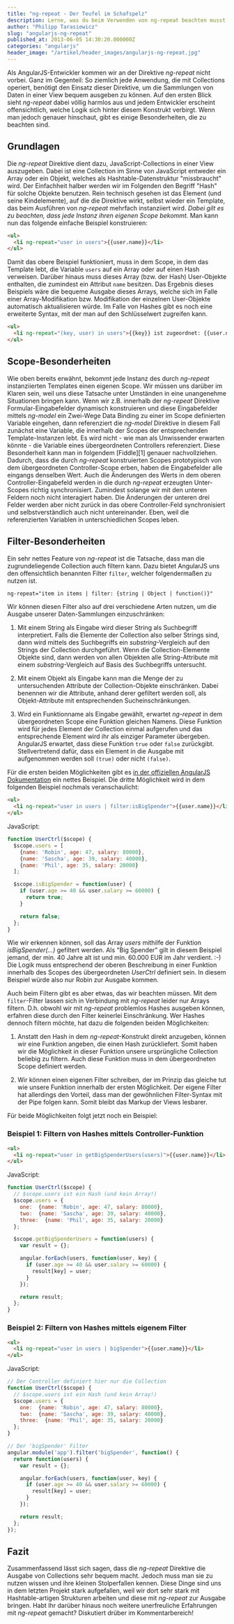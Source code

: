 ```yaml
---
title: "ng-repeat - Der Teufel im Schafspelz"
description: Lerne, was du beim Verwenden von ng-repeat beachten musst. Insbesondere, wenn du Objekte übergibst.
author: "Philipp Tarasiewicz"
slug: "angularjs-ng-repeat"
published_at: 2013-06-05 14:30:20.000000Z
categories: "angularjs"
header_image: "/artikel/header_images/angularjs-ng-repeat.jpg"
---
```


Als AngularJS-Entwickler kommen wir an der Direktive *ng-repeat* nicht vorbei. Ganz im Gegenteil: So ziemlich jede Anwendung, die mit Collections operiert, benötigt den Einsatz dieser Direktive, um die Sammlungen von Daten in einer View bequem ausgeben zu können. Auf den ersten Blick sieht *ng-repeat* dabei völlig harmlos aus und jedem Entwickler erscheint offensichtlich, welche Logik sich hinter diesem Konstrukt verbirgt. Wenn man jedoch genauer hinschaut, gibt es einige Besonderheiten, die zu beachten sind.

## Grundlagen

Die *ng-repeat* Direktive dient dazu, JavaScript-Collections in einer View auszugeben. Dabei ist eine Collection im Sinne von JavaScript entweder ein Array oder ein Objekt, welches als Hashtable-Datenstruktur "missbraucht" wird. Der Einfachheit halber werden wir im Folgenden den Begriff "Hash" für solche Objekte benutzen. Rein technisch gesehen ist das Element (und seine Kindelemente), auf die die Direktive wirkt, selbst wieder ein Template, das beim Ausführen von *ng-repeat* mehrfach instanziiert wird. *Dabei gilt es zu beachten, dass jede Instanz ihren eigenen Scope bekommt.* Man kann nun das folgende einfache Beispiel konstruieren:

```html
<ul>
  <li ng-repeat="user in users">{{user.name}}</li>
</ul>
```


Damit das obere Beispiel funktioniert, muss in dem Scope, in dem das Template lebt, die Variable `users` auf ein Array oder auf einen Hash verweisen. Darüber hinaus muss dieses Array (bzw. der Hash) User-Objekte enthalten, die zumindest ein Attribut `name` besitzen. Das Ergebnis dieses Beispiels wäre die bequeme Ausgabe dieses Arrays, welche sich im Falle einer Array-Modifikation bzw. Modifikation der einzelnen User-Objekte automatisch aktualisieren würde. Im Falle von Hashes gibt es noch eine erweiterte Syntax, mit der man auf den Schlüsselwert zugreifen kann.

```html
<ul>
  <li ng-repeat="(key, user) in users">{{key}} ist zugeordnet: {{user.name}}</li>
</ul>
```


## Scope-Besonderheiten

Wie oben bereits erwähnt, bekommt jede Instanz des durch *ng-repeat* instanziierten Templates einen eigenen Scope. Wir müssen uns darüber im Klaren sein, weil uns diese Tatsache unter Umständen in eine unangenehme Situationen bringen kann. Wenn wir z.B. innerhalb der *ng-repeat* Direktive Formular-Eingabefelder dynamisch konstruieren und diese Eingabefelder mittels *ng-model* ein Zwei-Wege Data Binding zu einer im Scope definierten Variable eingehen, dann referenziert die *ng-model* Direktive in diesem Fall zunächst eine Variable, die innerhalb der Scopes der entsprechenden Template-Instanzen lebt. Es wird nicht - wie man als Unwissender erwarten könnte - die Variable eines übergeordneten Controllers referenziert. Diese Besonderheit kann man in folgendem \[Fiddle\]\[1\] genauer nachvollziehen. Dadurch, dass die durch *ng-repeat* konstruierten Scopes prototypisch von dem übergeordneten Controller-Scope erben, haben die Eingabefelder alle eingangs denselben Wert. Auch die Änderungen des Werts in dem oberen Controller-Eingabefeld werden in die durch *ng-repeat* erzeugten Unter-Scopes richtig synchronisiert. Zumindest solange wir mit den unteren Feldern noch nicht interagiert haben. Die Änderungen der unteren drei Felder werden aber nicht zurück in das obere Controller-Feld synchronisiert und selbstverständlich auch nicht untereinander. Eben, weil die referenzierten Variablen in unterschiedlichen Scopes leben.

## Filter-Besonderheiten

Ein sehr nettes Feature von *ng-repeat* ist die Tatsache, dass man die zugrundeliegende Collection auch filtern kann. Dazu bietet AngularJS uns den offensichtlich benannten Filter `filter`, welcher folgendermaßen zu nutzen ist.

```html
ng-repeat="item in items | filter: {string | Object | function()}"
```


Wir können diesen Filter also auf drei verschiedene Arten nutzen, um die Ausgabe unserer Daten-Sammlungen einzuschränken:

1.  Mit einem String als Eingabe wird dieser String als Suchbegriff interpretiert. Falls die Elemente der Collection also selber Strings sind, dann wird mittels des Suchbegriffs ein *substring*-Vergleich auf den Strings der Collection durchgeführt. Wenn die Collection-Elemente Objekte sind, dann werden von allen Objekten alle String-Attribute mit einem *substring*-Vergleich auf Basis des Suchbegriffs untersucht.

2.  Mit einem Objekt als Eingabe kann man die Menge der zu untersuchenden Attribute der Collection-Objekte einschränken. Dabei benennen wir die Attribute, anhand derer gefiltert werden soll, als Objekt-Attribute mit entsprechenden Sucheinschränkungen.

3.  Wird ein Funktionname als Eingabe gewählt, erwartet *ng-repeat* in dem übergeordneten Scope eine Funktion gleichen Namens. Diese Funktion wird für jedes Element der Collection einmal aufgerufen und das entsprechende Element wird ihr als einziger Parameter übergeben. AngularJS erwartet, dass diese Funktion `true` oder `false` zurückgibt. Stellvertretend dafür, dass ein Element in die Ausgabe mit aufgenommen werden soll `(true)` oder nicht `(false)`.

Für die ersten beiden Möglichkeiten gibt es [in der offiziellen AngularJS Dokumentation](http://docs.angularjs.org/api/ng.filter:filter) ein nettes Beispiel. Die dritte Möglichkeit wird in dem folgenden Beispiel nochmals veranschaulicht:

```html
<ul>
  <li ng-repeat="user in users | filter:isBigSpender">{{user.name}}</li>
</ul>
```


JavaScript:

```javascript
function UserCtrl($scope) {
  $scope.users = [
    {name: 'Robin', age: 47, salary: 80000},
    {name: 'Sascha', age: 39, salary: 40000},
    {name: 'Phil', age: 35, salary: 20000}
  ];

  $scope.isBigSpender = function(user) {
    if (user.age >= 40 && user.salary >= 60000) {
      return true;
    }

    return false;
  };
}
```


Wie wir erkennen können, soll das Array *users* mithilfe der Funktion *isBigSpender(…)* gefiltert werden. Als "Big Spender" gilt in diesem Beispiel jemand, der min. 40 Jahre alt ist und min. 60.000 EUR im Jahr verdient. :-) Die Logik muss entsprechend der oberen Beschreibung in einer Funktion innerhalb des Scopes des übergeordneten *UserCtrl* definiert sein. In diesem Beispiel würde also nur Robin zur Ausgabe kommen.

Auch beim Filtern gibt es aber etwas, das wir beachten müssen. Mit dem `filter`-Filter lassen sich in Verbindung mit *ng-repeat* leider nur Arrays filtern. D.h. obwohl wir mit *ng-repeat* problemlos Hashes ausgeben können, erfahren diese durch den Filter keinerlei Einschränkung. Wer Hashes dennoch filtern möchte, hat dazu die folgenden beiden Möglichkeiten:

1.  Anstatt den Hash in dem *ng-repeat*-Konstrukt direkt anzugeben, können wir eine Funktion angeben, die einen Hash zurückliefert. Somit haben wir die Möglichkeit in dieser Funktion unsere ursprüngliche Collection beliebig zu filtern. Auch diese Funktion muss in dem übergeordneten Scope definiert werden.

2.  Wir können einen eigenen Filter schreiben, der im Prinzip das gleiche tut wie unsere Funktion innerhalb der ersten Möglichkeit. Der eigene Filter hat allerdings den Vorteil, dass man der gewöhnlichen Filter-Syntax mit der Pipe folgen kann. Somit bleibt das Markup der Views lesbarer.

Für beide Möglichkeiten folgt jetzt noch ein Beispiel:

### Beispiel 1: Filtern von Hashes mittels Controller-Funktion

```html
<ul>
  <li ng-repeat="user in getBigSpenderUsers(users)">{{user.name}}</li>
</ul>
```


JavaScript:

```javascript
function UserCtrl($scope) {
  // $scope.users ist ein Hash (und kein Array!)
  $scope.users = {
    one:  {name: 'Robin', age: 47, salary: 80000},
    two:  {name: 'Sascha', age: 39, salary: 40000},
    three:  {name: 'Phil', age: 35, salary: 20000}
  };

  $scope.getBigSpenderUsers = function(users) {
    var result = {};

    angular.forEach(users, function(user, key) {
      if (user.age >= 40 && user.salary >= 60000) {
        result[key] = user;
      }
    });

    return result;
  };
}
```


### Beispiel 2: Filtern von Hashes mittels eigenem Filter

```html
<ul>
  <li ng-repeat="user in users | bigSpender">{{user.name}}</li>
</ul>
```


JavaScript:

```javascript
// Der Controller definiert hier nur die Collection
function UserCtrl($scope) {
  // $scope.users ist ein Hash (und kein Array!)
  $scope.users = {
    one:  {name: 'Robin', age: 47, salary: 80000},
    two:  {name: 'Sascha', age: 39, salary: 40000},
    three:  {name: 'Phil', age: 35, salary: 20000}
  };
}

// Der 'bigSpender' Filter
angular.module('app').filter('bigSpender', function() {
  return function(users) {
    var result = {};

    angular.forEach(users, function(user, key) {
      if (user.age >= 40 && user.salary >= 60000) {
        result[key] = user;
      }
    });

    return result;
  };
});
```


## Fazit

Zusammenfassend lässt sich sagen, dass die *ng-repeat* Direktive die Ausgabe von Collections sehr bequem macht. Jedoch muss man sie zu nutzen wissen und ihre kleinen Stolperfallen kennen. Diese Dinge sind uns in dem letzten Projekt stark aufgefallen, weil wir dort sehr stark mit Hashtable-artigen Strukturen arbeiten und diese mit *ng-repeat* zur Ausgabe bringen. Habt Ihr darüber hinaus noch weitere unerfreuliche Erfahrungen mit *ng-repeat* gemacht? Diskutiert drüber im Kommentarbereich!
